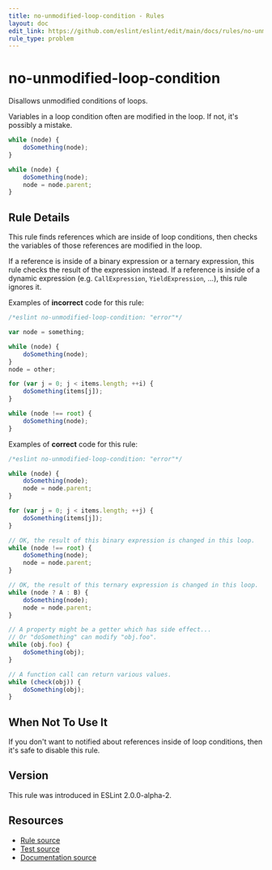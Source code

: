 ```yaml
---
title: no-unmodified-loop-condition - Rules
layout: doc
edit_link: https://github.com/eslint/eslint/edit/main/docs/rules/no-unmodified-loop-condition.md
rule_type: problem
---
```

<!-- Note: No pull requests accepted for this file. See README.md in the root directory for details. -->

# no-unmodified-loop-condition

Disallows unmodified conditions of loops.

Variables in a loop condition often are modified in the loop.
If not, it's possibly a mistake.

```js
while (node) {
    doSomething(node);
}
```

```js
while (node) {
    doSomething(node);
    node = node.parent;
}
```

## Rule Details

This rule finds references which are inside of loop conditions, then checks the
variables of those references are modified in the loop.

If a reference is inside of a binary expression or a ternary expression, this rule checks the result of
the expression instead.
If a reference is inside of a dynamic expression (e.g. `CallExpression`,
`YieldExpression`, ...), this rule ignores it.

Examples of **incorrect** code for this rule:

```js
/*eslint no-unmodified-loop-condition: "error"*/

var node = something;

while (node) {
    doSomething(node);
}
node = other;

for (var j = 0; j < items.length; ++i) {
    doSomething(items[j]);
}

while (node !== root) {
    doSomething(node);
}
```

Examples of **correct** code for this rule:

```js
/*eslint no-unmodified-loop-condition: "error"*/

while (node) {
    doSomething(node);
    node = node.parent;
}

for (var j = 0; j < items.length; ++j) {
    doSomething(items[j]);
}

// OK, the result of this binary expression is changed in this loop.
while (node !== root) {
    doSomething(node);
    node = node.parent;
}

// OK, the result of this ternary expression is changed in this loop.
while (node ? A : B) {
    doSomething(node);
    node = node.parent;
}

// A property might be a getter which has side effect...
// Or "doSomething" can modify "obj.foo".
while (obj.foo) {
    doSomething(obj);
}

// A function call can return various values.
while (check(obj)) {
    doSomething(obj);
}
```

## When Not To Use It

If you don't want to notified about references inside of loop conditions, then it's safe to disable this rule.

## Version

This rule was introduced in ESLint 2.0.0-alpha-2.

## Resources

* [Rule source](https://github.com/eslint/eslint/tree/HEAD/lib/rules/no-unmodified-loop-condition.js)
* [Test source](https://github.com/eslint/eslint/tree/HEAD/tests/lib/rules/no-unmodified-loop-condition.js)
* [Documentation source](https://github.com/eslint/eslint/tree/HEAD/docs/rules/no-unmodified-loop-condition.md)
